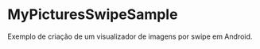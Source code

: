 MyPicturesSwipeSample
=====================

Exemplo de criação de um visualizador de imagens por swipe em Android.
